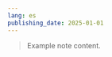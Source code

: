 ```yaml
---
lang: es
publishing_date: 2025-01-01
---
```


<!-- TODO: Translate the following -->
> Example note content.
